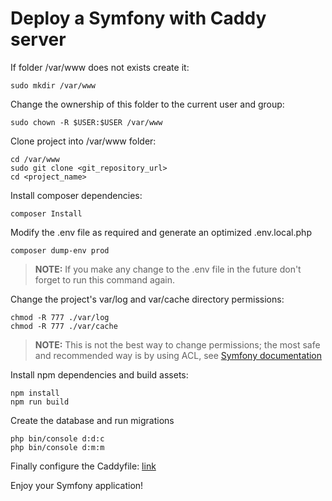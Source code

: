 # Deploy a Symfony with Caddy server

If folder /var/www does not exists create it:
```
sudo mkdir /var/www
```

Change the ownership of this folder to the current user and group:
```
sudo chown -R $USER:$USER /var/www
```

Clone project into /var/www folder:
```
cd /var/www
sudo git clone <git_repository_url>
cd <project_name>
```

Install composer dependencies:
```
composer Install
```

Modify the .env file as required and generate an optimized .env.local.php
```
composer dump-env prod
```
> **NOTE:** If you make any change to the .env file in the future don't forget to run this command again.

Change the project's var/log and var/cache directory permissions:
```
chmod -R 777 ./var/log
chmod -R 777 ./var/cache
```
> **NOTE:** This is not the best way to change permissions; the most safe and recommended way is by using ACL, see [Symfony documentation](https://symfony.com/doc/current/setup/file_permissions.html#configuring-permissions-for-symfony-applications) 

Install npm dependencies and build assets:
```
npm install
npm run build
```

Create the database and run migrations
```
php bin/console d:d:c
php bin/console d:m:m
```

Finally configure the Caddyfile: [link](./configure_caddyfile_symfony.md)

Enjoy your Symfony application!
